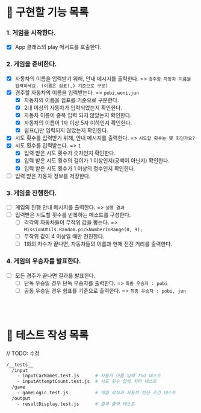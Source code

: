 # 📄 구현할 기능 목록

### 1. **게임을 시작한다.**

- [x] App 클래스의 play 메서드를 호출한다.

### 2. **게임을 준비한다.**

- [x] 자동차의 이름을 입력받기 위해, 안내 메시지를 출력한다. => `경주할 자동차 이름을 입력하세요. (이름은 쉼표(,) 기준으로 구분)`
- [x] 경주할 자동차의 이름을 입력받는다. => `pobi,woni,jun`
  - [x] 자동차의 이름을 쉼표를 기준으로 구분한다.
  - [x] 2대 이상의 자동차가 입력되었는지 확인한다.
  - [x] 자동차 이름이 중복 입력 되지 않았는지 확인한다.
  - [x] 자동차의 이름이 1자 이상 5자 이하인지 확인한다.
  - [x] 쉼표(,)만 입력되지 않았는지 확인한다.
- [x] 시도 횟수를 입력받기 위해, 안내 메시지를 출력한다. => `시도할 횟수는 몇 회인가요?`
- [x] 시도 횟수를 입력받는다. => `1`
  - [x] 입력 받은 시도 횟수가 숫자인지 확인한다.
  - [x] 입력 받은 시도 횟수의 길이가 1 이상인지(공백이 아닌지) 확인한다.
  - [x] 입력 받은 시도 횟수가 1 이상의 정수인지 확인한다.
- [ ] 입력 받은 자동차 정보를 저장한다.

### 3. **게임을 진행한다.**

- [ ] 게임의 진행 안내 메시지를 출력한다. => `실행 결과`
- [ ] 입력받은 시도할 횟수를 반복하는 메소드를 구성한다.
  - [ ] 각각의 자동차들이 무작위 값을 뽑는다. => `MissionUtils.Random.pickNumberInRange(0, 9);`
  - [ ] 무작위 값이 4 이상일 때만 전진한다.
  - [ ] 1회의 차수가 끝나면, 자동차들의 이름과 현재 전진 거리를 출력한다.

### 4. **게임의 우승자를 발표한다.**

- [ ] 모든 경주가 끝나면 결과를 발표한다.
  - [ ] 단독 우승일 경우 단독 우승자를 출력한다. => `최종 우승자 : pobi`
  - [ ] 공동 우승일 경우 쉼표를 기준으로 출력한다. => `최종 우승자 : pobi, jun`

<br />
<br />

# 💯 테스트 작성 목록

// TODO: 수정

```bash
/__tests__
  /input
    - inputCarNames.test.js      # 자동차 이름 입력 처리 테스트
    - inputAttemptCount.test.js  # 시도 횟수 입력 처리 테스트
  /game
    - gameLogic.test.js          # 게임 로직과 자동차 전진 조건 테스트
  /output
    - resultDisplay.test.js      # 결과 출력 테스트
```
